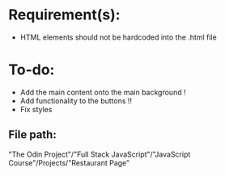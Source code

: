 # Requirement(s):
- HTML elements should not be hardcoded into the .html file

# To-do:
- Add the main content onto the main background !
- Add functionality to the buttons !! 
- Fix styles

## File path: 
"The Odin Project"/"Full Stack JavaScript"/"JavaScript Course"/Projects/"Restaurant Page"
